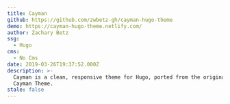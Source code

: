 ```yaml
---
title: Cayman
github: https://github.com/zwbetz-gh/cayman-hugo-theme
demo: https://cayman-hugo-theme.netlify.com/
author: Zachary Betz
ssg:
  - Hugo
cms:
  - No Cms
date: 2019-03-26T19:37:52.000Z
description: >-
  Cayman is a clean, responsive theme for Hugo, ported from the original Jekyll
  Cayman Theme.
stale: false
---
```


